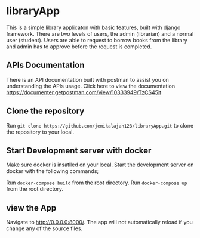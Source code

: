 # libraryApp
This is a simple library applicaton with basic features, built with django framework.
There are two levels of users, the admin (librarian) and a normal user (student).
Users are able to request to borrow books from the library and admin has to approve before the request is completed.
## APIs Documentation
There is an API documentation built with postman to assist you on understanding the APIs usage. Click here to view the documentation https://documenter.getpostman.com/view/10333949/TzCS45it

## Clone the repository
Run `git clone https://github.com/jemikalajah123/libraryApp.git` to clone the repository to your local.

## Start Development server with docker
Make sure docker is insatlled on your local.
Start the development server on docker with the following commands;

Run `docker-compose build` from the root directory.
Run `docker-compose up` from the root directory.
## view the App
Navigate to http://0.0.0.0:8000/. The app will not automatically reload if you change any of the source files.

